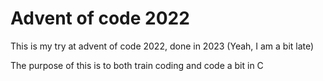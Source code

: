 # Advent of code 2022

This is my try at advent of code 2022, done in 2023 (Yeah, I am a bit late)

The purpose of this is to both train coding and code a bit in C
